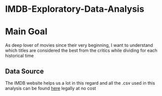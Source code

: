 # IMDB-Exploratory-Data-Analysis

# Main Goal
As deep lover of movies since their very beginning, I want to understand which titles are considered the best from the critics while dividing for each historical time

## Data Source

The IMDB website helps us a lot in this regard and all the .csv used in this analysis can be found [here](https://github.com/DataStrander/Spotify-Reccomendation-System/issues) legally at no cost
